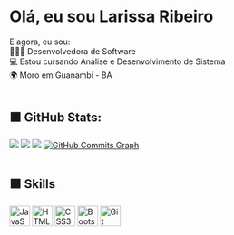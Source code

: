 # Olá, eu sou Larissa Ribeiro

E agora, eu sou:<br>
👩🏻‍💻 Desenvolvedora de Software <br>
💻 Estou cursando Análise e Desenvolvimento de Sistema <br>
🌍 Moro em Guanambi - BA<br><br>



## ⬛️ GitHub Stats:
![](https://github-readme-stats.vercel.app/api?username=llarissaribeiro&theme=radical&hide_border=true&include_all_commits=false&count_private=true) ![](https://github-readme-streak-stats.herokuapp.com/?user=llarissaribeiro&theme=radical&hide_border=true) ![](https://github-readme-stats.vercel.app/api/top-langs/?username=llarissaribeiro&theme=radical&hide_border=true&include_all_commits=false&count_private=true&layout=compact)
<a href="http://www.github.com/llarissaribeiro"><img src="https://github-readme-activity-graph.cyclic.app/graph?username=llarissaribeiro&bg_color=1c1917&color=ffffff&line=0cd0cd&point=ffffff&area_color=1c1917&area=true&hide_border=true&custom_title=GitHub%20Commits%20Graph" alt="GitHub Commits Graph" /></a><br><br>



## ⬛️  Skills
<p align="left">
<a href="https://developer.mozilla.org/en-US/docs/Web/JavaScript" target="_blank" rel="noreferrer"><img src="https://raw.githubusercontent.com/danielcranney/readme-generator/main/public/icons/skills/javascript-colored.svg" width="36" height="36" alt="JavaScript" /></a> 
<a href="https://developer.mozilla.org/en-US/docs/Glossary/HTML5" target="_blank" rel="noreferrer"><img src="https://raw.githubusercontent.com/danielcranney/readme-generator/main/public/icons/skills/html5-colored.svg" width="36" height="36" alt="HTML5" /></a>
<a href="https://www.w3.org/TR/CSS/#css" target="_blank" rel="noreferrer"><img src="https://raw.githubusercontent.com/danielcranney/readme-generator/main/public/icons/skills/css3-colored.svg" width="36" height="36" alt="CSS3" /></a>
<a href="https://getbootstrap.com/" target="_blank" rel="noreferrer"><img src="https://raw.githubusercontent.com/danielcranney/readme-generator/main/public/icons/skills/bootstrap-colored.svg" width="36" height="36" alt="Bootstrap" /></a>
<a href="https://git-scm.com/" target="_blank" rel="noreferrer"><img src="https://raw.githubusercontent.com/danielcranney/readme-generator/main/public/icons/skills/git-colored.svg" width="36" height="36" alt="Git" /></a>

 
</div>
  
</div>
  
